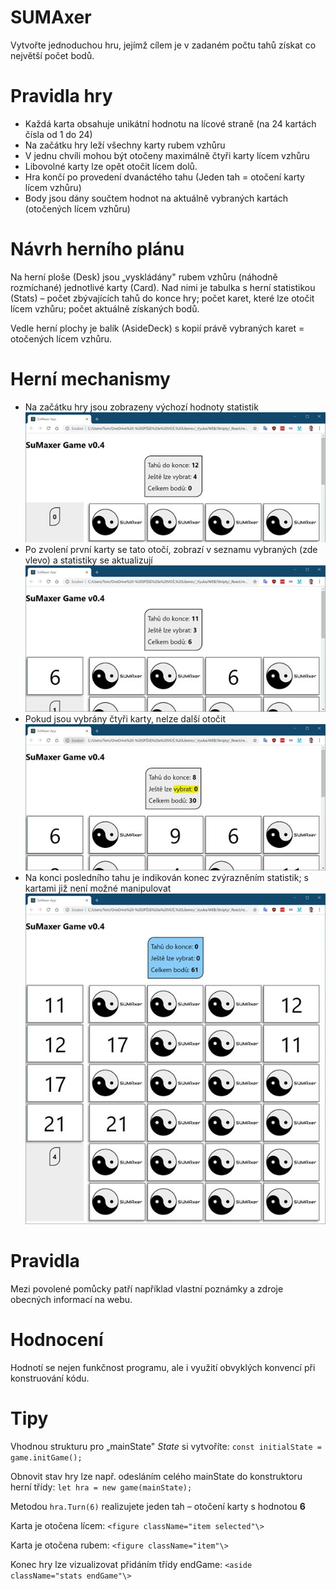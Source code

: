 # SUMAxer

Vytvořte jednoduchou hru, jejímž cílem je v zadaném počtu tahů získat co největší počet bodů.

# Pravidla hry

- Každá karta obsahuje unikátní hodnotu na lícové straně (na 24 kartách čísla od 1 do 24)
- Na začátku hry leží všechny karty rubem vzhůru
- V jednu chvíli mohou být otočeny maximálně čtyři karty lícem vzhůru
- Libovolné karty lze opět otočit lícem dolů.
- Hra končí po provedení dvanáctého tahu (Jeden tah = otočení karty lícem vzhůru)
- Body jsou dány součtem hodnot na aktuálně vybraných kartách (otočených lícem vzhůru)

# Návrh herního plánu

Na herní ploše (Desk) jsou „vyskládány" rubem vzhůru (náhodně rozmíchané) jednotlivé karty (Card). Nad nimi je tabulka s herní statistikou (Stats) – počet zbývajících tahů do konce hry; počet karet, které lze otočit lícem vzhůru; počet aktuálně získaných bodů.

Vedle herní plochy je balík (AsideDeck) s kopií právě vybraných karet = otočených lícem vzhůru.

# Herní mechanismy

- Na začátku hry jsou zobrazeny výchozí hodnoty statistik  
![](Img1.jpg)
- Po zvolení první karty se tato otočí, zobrazí v seznamu vybraných (zde vlevo) a statistiky se aktualizují  
![](Img2.jpg)
- Pokud jsou vybrány čtyři karty, nelze další otočit  
![](Img3.jpg)
- Na konci posledního tahu je indikován konec zvýrazněním statistik; s kartami již není možné manipulovat  
![](Img4.jpg)

# Pravidla

Mezi povolené pomůcky patří například vlastní poznámky a zdroje obecných informací na webu.

# Hodnocení

Hodnotí se nejen funkčnost programu, ale i využití obvyklých konvencí při konstruování kódu.

# Tipy

Vhodnou strukturu pro „mainState" *State* si vytvoříte:
``const initialState = game.initGame();``

Obnovit stav hry lze např. odesláním celého mainState do konstruktoru herní třídy:
``let hra = new game(mainState);``

Metodou ``hra.Turn(6)`` realizujete jeden tah – otočení karty s hodnotou **6**

Karta je otočena lícem: ``<figure className="item selected"\>``

Karta je otočena rubem: ``<figure className="item"\>``

Konec hry lze vizualizovat přidáním třídy endGame: ``<aside className="stats endGame"\>``
